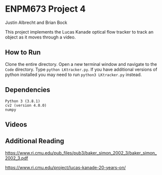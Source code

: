 # ENPM673 Project 4

Justin Albrecht and Brian Bock

This project implements the Lucas Kanade optical flow tracker to track an object as it moves through a video.

## How to Run

Clone the entire directory. Open a new terminal window and navigate to the `Code` directory. Type `python LKtracker.py`. If you have additional versions of python installed you may need to run `python3 LKtracker.py` instead.

## Dependencies
	Python 3 (3.8.1)
	cv2 (version 4.0.0)
	numpy



## Videos




## Additional Reading

https://www.ri.cmu.edu/pub_files/pub3/baker_simon_2002_3/baker_simon_2002_3.pdf

https://www.ri.cmu.edu/project/lucas-kanade-20-years-on/